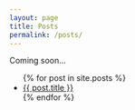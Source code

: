 ```yaml
---
layout: page
title: Posts
permalink: /posts/
---
```


<p class="my-32">Coming soon...</p>
<ul>
  {% for post in site.posts %}
    <li>
      <a href="{{ post.url }}">{{ post.title }}</a>
    </li>
  {% endfor %}
</ul>
